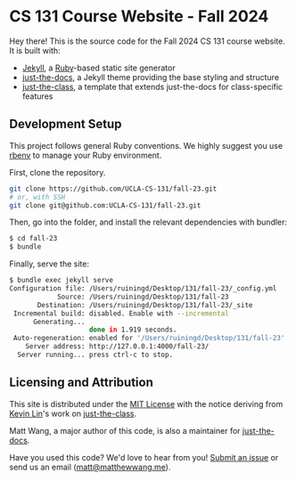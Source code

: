 # CS 131 Course Website - Fall 2024

Hey there! This is the source code for the Fall 2024 CS 131 course website. It is built with:

- [Jekyll](https://jekyllrb.com/), a [Ruby](https://www.ruby-lang.org/en/)-based static site generator
- [just-the-docs](https://just-the-docs.github.io/just-the-docs/), a Jekyll theme providing the base styling and structure
- [just-the-class](https://kevinl.info/just-the-class/), a template that extends just-the-docs for class-specific features

## Development Setup

This project follows general Ruby conventions. We highly suggest you use [rbenv](https://github.com/rbenv/rbenv) to manage your Ruby environment.

First, clone the repository.

```sh
git clone https://github.com/UCLA-CS-131/fall-23.git
# or, with SSH
git clone git@github.com:UCLA-CS-131/fall-23.git
```

Then, go into the folder, and install the relevant dependencies with bundler:

```sh
$ cd fall-23
$ bundle
```

Finally, serve the site:

```sh
$ bundle exec jekyll serve
Configuration file: /Users/ruiningd/Desktop/131/fall-23/_config.yml
            Source: /Users/ruiningd/Desktop/131/fall-23
       Destination: /Users/ruiningd/Desktop/131/fall-23/_site
 Incremental build: disabled. Enable with --incremental
      Generating... 
                    done in 1.919 seconds.
 Auto-regeneration: enabled for '/Users/ruiningd/Desktop/131/fall-23'
    Server address: http://127.0.0.1:4000/fall-23/
  Server running... press ctrl-c to stop.
```

## Licensing and Attribution

This site is distributed under the [MIT License](https://github.com/UCLA-CS-131/fall-22/blob/main/LICENSE) with the notice deriving from [Kevin Lin](https://kevinl.info/)'s work on [just-the-class](https://kevinl.info/just-the-class/).

Matt Wang, a major author of this code, is also a maintainer for [just-the-docs](https://github.com/just-the-docs/just-the-docs).

Have you used this code? We'd love to hear from you! [Submit an issue](https://github.com/UCLA-CS-131/fall-22/issues) or send us an email ([matt@matthewwang.me](mailto:matt@matthewwang.me)).
